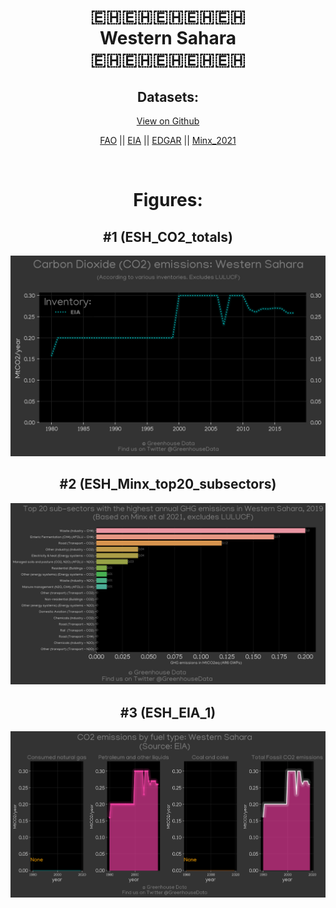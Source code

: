 
<center>
<h1 align="center">
🇪🇭🇪🇭🇪🇭🇪🇭🇪🇭
<br>
Western Sahara
<br>
🇪🇭🇪🇭🇪🇭🇪🇭🇪🇭
</h1>
<h2>Datasets:</h2>
<p><a href="https://github.com/dquintani/GreenhouseData/tree/master/country_data/ESH_Western Sahara/data">View on Github</a>
<br></p><p><a href="data/ESH_FAO.csv">FAO</a> || <a href="data/ESH_EIA.csv">EIA</a> || <a href="data/ESH_EDGAR.csv">EDGAR</a> || <a href="data/ESH_Minx_2021.csv">Minx_2021</a></p><p><br></p>
<h1>Figures:</h1><h2>#1 (ESH_CO2_totals)</h2>
<p><img alt="" src="figures/ESH_CO2_totals.png" /></p><h2>#2 (ESH_Minx_top20_subsectors)</h2>
<p><img alt="" src="figures/ESH_Minx_top20_subsectors.png" /></p><h2>#3 (ESH_EIA_1)</h2>
<p><img alt="" src="figures/ESH_EIA_1.png" /></p>